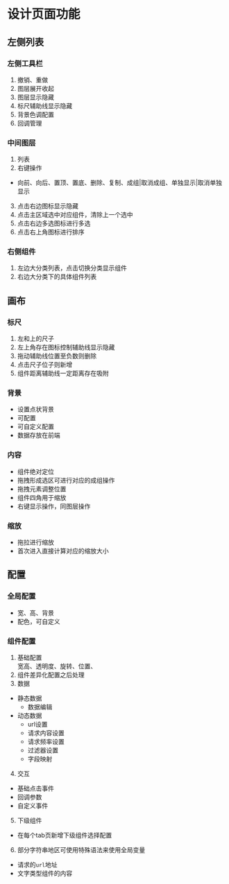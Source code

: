 # 设计页面功能  

## 左侧列表  

### 左侧工具栏  
1. 撤销、重做   
2. 图层展开收起   
3. 图层显示隐藏  
4. 标尺辅助线显示隐藏    
5. 背景色调配置  
6. 回调管理  

### 中间图层  
1. 列表  
2. 右键操作  
  - 向前、向后、置顶、置底、删除、复制、成组|取消成组、单独显示|取消单独显示  
3. 点击右边图标显示隐藏  
4. 点击主区域选中对应组件，清除上一个选中    
5. 点击右边多选图标进行多选  
6. 点击右上角图标进行排序  

### 右侧组件  
1. 左边大分类列表，点击切换分类显示组件  
2. 右边大分类下的具体组件列表  

## 画布  

### 标尺  
1. 左和上的尺子 
2. 左上角存在图标控制辅助线显示隐藏   
3. 拖动辅助线位置至负数则删除  
4. 点击尺子位子则新增  
5. 组件距离辅助线一定距离存在吸附  

### 背景   
- 设置点状背景  
- 可配置  
- 可自定义配置  
- 数据存放在前端  

### 内容  
- 组件绝对定位  
- 拖拽形成选区可进行对应的成组操作  
- 拖拽元素调整位置  
- 组件四角用于缩放  
- 右键显示操作，同图层操作  

### 缩放  
- 拖拉进行缩放  
- 首次进入直接计算对应的缩放大小  

## 配置  

### 全局配置  
- 宽、高、背景  
- 配色，可自定义  

### 组件配置  
1. 基础配置  
  宽高、透明度、旋转、位置、
2. 组件差异化配置之后处理  
3. 数据  
  - 静态数据  
    - 数据编辑  
  - 动态数据  
    - url设置  
    - 请求内容设置
    - 请求频率设置  
    - 过滤器设置  
    - 字段映射  

4. 交互  
  - 基础点击事件  
  - 回调参数  
  - 自定义事件  
5. 下级组件  
  - 在每个tab页新增下级组件选择配置  
6. 部分字符串地区可使用特殊语法来使用全局变量  
  - 请求的`url`地址  
  - 文字类型组件的内容  